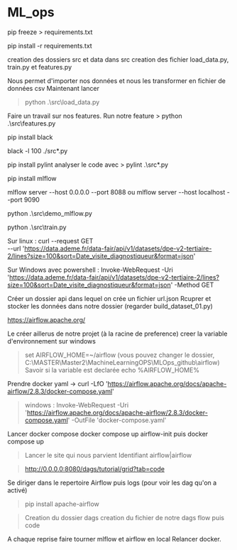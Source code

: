 # ML_ops

<!-- Add mes librairies -->
pip freeze > requirements.txt
<!-- Importer mes librairies dans votre code -->
pip install -r requirements.txt


<!-- Creation du projet -->
creation des dossiers src et data
dans src creation des fichier load_data.py, train.py et features.py

<!--  src/Load data -->
Nous permet d'importer nos données et nous les transformer en fichier de données csv
Maintenant lancer 
> python .\src\load_data.py

<!--  src/features.py-->
Faire un travail sur nos features. 
Run notre feature > python .\src\features.py


<!-- Installer black pour reformatter nos codes -->
pip install black 
<!-- Reformatter tous nos code dans src -->
black -l 100 ./src*.py
<!-- Analyse notre code avec pylint -->
pip install pylint
analyser le code avec > pylint .\src*.py

<!-- Install MLFLOW -->
pip install mlflow

<!-- En dehors de notre dossier github, on peut lancer notre projet -->
mlflow server --host 0.0.0.0 --port 8088
ou 
mlflow server --host localhost --port 9090

<!-- Lancer le mlflow -->
python .\src\demo_mlflow.py

<!-- Lancer le train -->
python .\src\train.py   

<!-- NEW -->
<!-- Execution du curl pour aller prendre les données (attention changer l'adresse ip si possible) -->

Sur linux : curl --request GET \
     --url 'https://data.ademe.fr/data-fair/api/v1/datasets/dpe-v2-tertiaire-2/lines?size=100&sort=Date_visite_diagnostiqueur&format=json'

Sur Windows avec powershell : Invoke-WebRequest -Uri 'https://data.ademe.fr/data-fair/api/v1/datasets/dpe-v2-tertiaire-2/lines?size=100&sort=Date_visite_diagnostiqueur&format=json' -Method GET


<!-- Recuperer les données -->
Créer un dossier api dans lequel on crée un fichier url.json
Rcuprer et stocker les données dans notre dossier (regarder build_dataset_01.py)



<!-- AIR FLOW pour le CI/CD, il est un orchestrateur -->
https://airflow.apache.org/

Le créer aillerus de notre projet (à la racine de preference)
creer la variable d'environnement sur windows
> set AIRFLOW_HOME=~/airflow (vous pouvez changer le dossier, C:\MASTER\Master2\MachineLearningOPS\MLOps_github\airflow)
Savoir si la variable est declarée
> echo %AIRFLOW_HOME% 


Prendre docker yaml
-> curl -LfO 'https://airflow.apache.org/docs/apache-airflow/2.8.3/docker-compose.yaml'
> windows : Invoke-WebRequest -Uri 'https://airflow.apache.org/docs/apache-airflow/2.8.3/docker-compose.yaml' -OutFile 'docker-compose.yaml'

Lancer docker compose
docker compose up airflow-init
puis docker compose up  

> Lancer le site qui nous parvient 
Identifiant airflow|airflow

<!-- Ensuite choisir un workflow qui nous convient sinon le coder -->

> http://0.0.0.0:8080/dags/tutorial/grid?tab=code

Se diriger dans le repertoire Airflow
puis logs (pour voir les dag qu'on a activé)

<!-- Install Airflow dans notre -->
> pip install apache-airflow

<!-- Creation de notre workflow avec airflow -->
> Creation du dossier dags 
> creation du fichier de notre dags flow puis code



<!-- ---------------------------------Reprise -->
A chaque reprise faire tourner mlflow et airflow en local
Relancer docker. 
